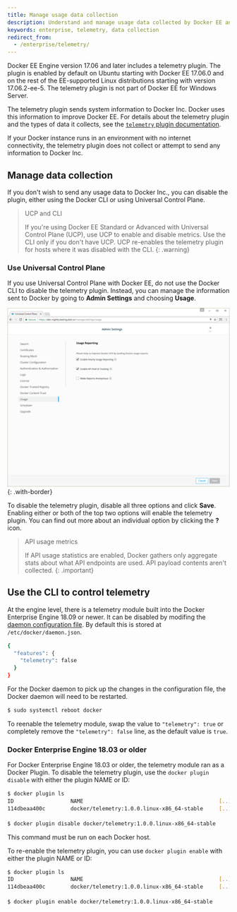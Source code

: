 ```yaml
---
title: Manage usage data collection
description: Understand and manage usage data collected by Docker EE and sent to Docker.
keywords: enterprise, telemetry, data collection
redirect_from:
  - /enterprise/telemetry/
---
```


Docker EE Engine version 17.06 and later includes a telemetry plugin.
The plugin is enabled by default on Ubuntu starting with Docker EE 17.06.0
and on the rest of the EE-supported Linux distributions starting with version
17.06.2-ee-5. The telemetry plugin is not part of Docker EE for Windows Server.

The telemetry plugin sends system information to Docker Inc. Docker uses this
information to improve Docker EE. For details about the telemetry plugin and
the types of data it collects, see the
[`telemetry` plugin documentation](https://hub.docker.com/community/images/docker/telemetry).

If your Docker instance runs in an environment with no internet connectivity,
the telemetry plugin does not collect or attempt to send any information to
Docker Inc.

## Manage data collection

If you don't wish to send any usage data to Docker Inc., you can disable the
plugin, either using the Docker CLI or using Universal Control Plane.

> UCP and CLI
>
> If you're using Docker EE Standard or Advanced with Universal Control Plane
> (UCP), use UCP to enable and disable metrics. Use the CLI only if you don't
> have UCP. UCP re-enables the telemetry plugin for hosts where it was
> disabled with the CLI.
{: .warning}

### Use Universal Control Plane

If you use Universal Control Plane with Docker EE, do not use the Docker CLI to
disable the telemetry plugin. Instead, you can manage the information sent to
Docker by going to **Admin Settings** and choosing **Usage**.

![UCP admin settings Usage defaults](images/usage-defaults.png){: .with-border}

To disable the telemetry plugin, disable all three options and click **Save**.
Enabling either or both of the top two options will enable the telemetry plugin.
You can find out more about an individual option by clicking the **?** icon.

> API usage metrics
>
> If API usage statistics are enabled, Docker gathers only aggregate stats
> about what API endpoints are used. API payload contents aren't collected.
{: .important}

## Use the CLI to control telemetry

At the engine level, there is a telemetry module built into the Docker
Enterprise Engine 18.09 or newer. It can be disabled by modifing the [daemon
configuration
file](https://docs.docker.com/engine/reference/commandline/dockerd/#daemon-configuration-file).
By default this is stored at `/etc/docker/daemon.json`. 

```bash
{
  "features": {
    "telemetry": false
  }
}
```

For the Docker daemon to pick up the changes in the configuration file, the
Docker daemon will need to be restarted.

```bash
$ sudo systemctl reboot docker
```

To reenable the telemetry module, swap the value to `"telemetry": true` or
completely remove the `"telemetry": false` line, as the default value is `true`.


### Docker Enterprise Engine 18.03 or older

For Docker Enterprise Engine 18.03 or older, the telemetry module ran as a
Docker Plugin. To disable the telemetry plugin, use the `docker plugin disable`
with either the plugin NAME or ID:

```bash
$ docker plugin ls
ID                  NAME                                           [..]
114dbeaa400c        docker/telemetry:1.0.0.linux-x86_64-stable     [..]

$ docker plugin disable docker/telemetry:1.0.0.linux-x86_64-stable
```

This command must be run on each Docker host.

To re-enable the telemetry plugin, you can use `docker plugin enable` with
either the plugin NAME or ID:

```bash
$ docker plugin ls
ID                  NAME                                           [..]
114dbeaa400c        docker/telemetry:1.0.0.linux-x86_64-stable     [..]

$ docker plugin enable docker/telemetry:1.0.0.linux-x86_64-stable
```